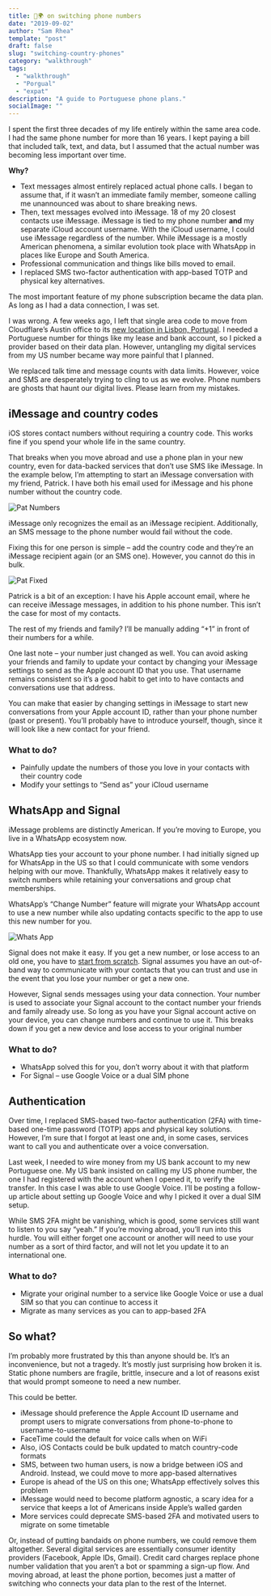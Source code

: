 ```yaml
---
title: 📱🌍 on switching phone numbers
date: "2019-09-02"
author: "Sam Rhea"
template: "post"
draft: false
slug: "switching-country-phones"
category: "walkthrough"
tags:
  - "walkthrough"
  - "Porgual"
  - "expat"
description: "A guide to Portuguese phone plans."
socialImage: ""
---
```


I spent the first three decades of my life entirely within the same area code. I had the same phone number for more than 16 years. I kept paying a bill that included talk, text, and data, but I assumed that the actual number was becoming less important over time.

**Why?**

* Text messages almost entirely replaced actual phone calls. I began to assume that, if it wasn’t an immediate family member, someone calling me unannounced was about to share breaking news.
* Then, text messages evolved into iMessage. 18 of my 20 closest contacts use iMessage. iMessage is tied to my phone number **and** my separate iCloud account username. With the iCloud username, I could use iMessage regardless of the number. While iMessage is a mostly American phenomena, a similar evolution took place with WhatsApp in places like Europe and South America.
* Professional communication and things like bills moved to email.
* I replaced SMS two-factor authentication with app-based TOTP and physical key alternatives.

The most important feature of my phone subscription became the data plan. As long as I had a data connection, I was set.

I was wrong. A few weeks ago, I left that single area code to move from Cloudflare’s Austin office to its [new location in Lisbon, Portugal](https://blog.cloudflare.com/cloudflare-lisbon-office/). I needed a Portuguese number for things like my lease and bank account, so I picked a provider based on their data plan. However, untangling my digital services from my US number became way more painful that I planned.

We replaced talk time and message counts with data limits. However, voice and SMS are desperately trying to cling to us as we evolve. Phone numbers are ghosts that haunt our digital lives. Please learn from my mistakes.

## iMessage and country codes

iOS stores contact numbers without requiring a country code. This works fine if you spend your whole life in the same country.

That breaks when you move abroad and use a phone plan in your new country, even for data-backed services that don’t use SMS like iMessage. In the example below, I’m attempting to start an iMessage conversation with my friend, Patrick. I have both his email used for iMessage and his phone number without the country code.

![Pat Numbers](../../../static/media/post-images/switching-phones/pat-numbers.png)

iMessage only recognizes the email as an iMessage recipient. Additionally, an SMS message to the phone number would fail without the code.

Fixing this for one person is simple – add the country code and they’re an iMessage recipient again (or an SMS one). However, you cannot do this in bulk.

![Pat Fixed](../../../static/media/post-images/switching-phones/pat-fixed.png)

Patrick is a bit of an exception: I have his Apple account email, where he can receive iMessage messages, in addition to his phone number. This isn’t the case for most of my contacts.

The rest of my friends and family? I’ll be manually adding “+1” in front of their numbers for a while.

One last note – your number just changed as well. You can avoid asking your friends and family to update your contact by changing your iMessage settings to send as the Apple account ID that you use. That username remains consistent so it’s a good habit to get into to have contacts and conversations use that address.

You can make that easier by changing settings in iMessage to start new conversations from your Apple account ID, rather than your phone number (past or present). You’ll probably have to introduce yourself, though, since it will look like a new contact for your friend.

### What to do? 

* Painfully update the numbers of those you love in your contacts with their country code
* Modify your settings to “Send as” your iCloud username

## WhatsApp and Signal

iMessage problems are distinctly American. If you’re moving to Europe, you live in a WhatsApp ecosystem now.

WhatsApp ties your account to your phone number. I had initially signed up for WhatsApp in the US so that I could communicate with some vendors helping with our move. Thankfully, WhatsApp makes it relatively easy to switch numbers while retaining your conversations and group chat memberships.

WhatsApp’s “Change Number” feature will migrate your WhatsApp account to use a new number while also updating contacts specific to the app to use this new number for you.

![Whats App](../../../static/media/post-images/switching-phones/whats-app.png)

Signal does not make it easy. If you get a new number, or lose access to an old one, you have to [start from scratch](https://support.signal.org/hc/en-us/articles/360007062012-New-Number-or-New-Phone). Signal assumes you have an out-of-band way to communicate with your contacts that you can trust and use in the event that you lose your number or get a new one.

However, Signal sends messages using your data connection. Your number is used to associate your Signal account to the contact number your friends and family already use. So long as you have your Signal account active on your device, you can change numbers and continue to use it. This breaks down if you get a new device and lose access to your original number

### What to do? 

* WhatsApp solved this for you, don’t worry about it with that platform
* For Signal – use Google Voice or a dual SIM phone

## Authentication

Over time, I replaced SMS-based two-factor authentication (2FA) with time-based one-time password (TOTP) apps and physical key solutions. However, I’m sure that I forgot at least one and, in some cases, services want to call you and authenticate over a voice conversation.

Last week, I needed to wire money from my US bank account to my new Portuguese one. My US bank insisted on calling my US phone number, the one I had registered with the account when I opened it, to verify the transfer. In this case I was able to use Google Voice. I’ll be posting a follow-up article about setting up Google Voice and why I picked it over a dual SIM setup.

While SMS 2FA might be vanishing, which is good, some services still want to listen to you say “yeah.” If you’re moving abroad, you’ll run into this hurdle. You will either forget one account or another will need to use your number as a sort of third factor, and will not let you update it to an international one.

### What to do? 

* Migrate your original number to a service like Google Voice or use a dual SIM so that you can continue to access it
* Migrate as many services as you can to app-based 2FA

## So what?

I’m probably more frustrated by this than anyone should be. It’s an inconvenience, but not a tragedy. It’s mostly just surprising how broken it is. Static phone numbers are fragile, brittle, insecure and a lot of reasons exist that would prompt someone to need a new number.

This could be better.

* iMessage should preference the Apple Account ID username and prompt users to migrate conversations from phone-to-phone to username-to-username
* FaceTime could the default for voice calls when on WiFi
* Also, iOS Contacts could be bulk updated to match country-code formats
* SMS, between two human users, is now a bridge between iOS and Android. Instead, we could move to more app-based alternatives
* Europe is ahead of the US on this one; WhatsApp effectively solves this problem
* iMessage would need to become platform agnostic, a scary idea for a service that keeps a lot of Americans inside Apple’s walled garden
* More services could deprecate SMS-based 2FA and motivated users to migrate on some timetable

Or, instead of putting bandaids on phone numbers, we could remove them altogether. Several digital services are essentially consumer identity providers (Facebook, Apple IDs, Gmail). Credit card charges replace phone number validation that you aren’t a bot or spamming a sign-up flow. And moving abroad, at least the phone portion, becomes just a matter of switching who connects your data plan to the rest of the Internet.